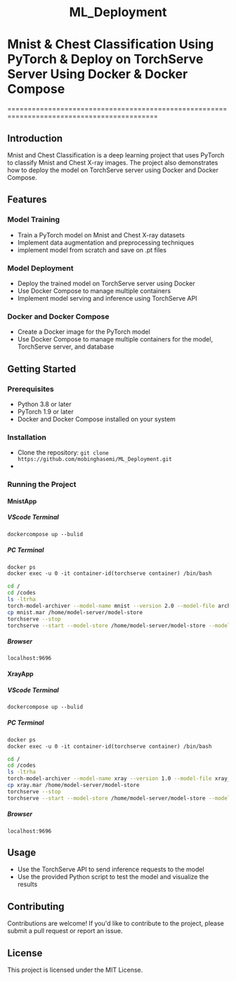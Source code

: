 <h1 style="text-align: center;">ML_Deployment</h1>

# Mnist & Chest Classification Using PyTorch & Deploy on TorchServe Server Using Docker & Docker Compose
===========================================================================================

## Introduction
Mnist and Chest Classification is a deep learning project that uses PyTorch to classify Mnist and Chest X-ray images. The project also demonstrates how to deploy the model on TorchServe server using Docker and Docker Compose.

## Features
### Model Training
* Train a PyTorch model on Mnist and Chest X-ray datasets
* Implement data augmentation and preprocessing techniques
* implement model from scratch and save on .pt files

### Model Deployment
* Deploy the trained model on TorchServe server using Docker
* Use Docker Compose to manage multiple containers
* Implement model serving and inference using TorchServe API

### Docker and Docker Compose
* Create a Docker image for the PyTorch model
* Use Docker Compose to manage multiple containers for the model, TorchServe server, and database

## Getting Started
### Prerequisites
* Python 3.8 or later
* PyTorch 1.9 or later
* Docker and Docker Compose installed on your system

### Installation
* Clone the repository: `git clone https://github.com/mobinghasemi/ML_Deployment.git`
* 
### Running the Project
#### MnistApp
##### VScode Terminal
```dockerfile
dockercompose up --bulid
```
##### PC Terminal
```dockerfile
docker ps
docker exec -u 0 -it container-id(torchserve container) /bin/bash
```
```bash
cd /
cd /codes
ls -ltrha
torch-model-archiver --model-name mnist --version 2.0 --model-file arch.py --serialized-file mnist.pt --handler mnist_handler_base.py --force
cp mnist.mar /home/model-server/model-store
torchserve --stop
torchserve --start --model-store /home/model-server/model-store --models mnist=mnist.mar --disable-token-auth --enable-model-api --ts-config /home/model-server/config.properties    
```
##### Browser
```curl
localhost:9696
```

#### XrayApp
##### VScode Terminal
```dockerfile
dockercompose up --bulid
```
##### PC Terminal
```dockerfile
docker ps
docker exec -u 0 -it container-id(torchserve container) /bin/bash
```
```bash
cd /
cd /codes
ls -ltrha
torch-model-archiver --model-name xray --version 1.0 --model-file xray_arch.py --serialized-file xray.pt --handler xray_handler_base.py --force
cp xray.mar /home/model-server/model-store
torchserve --stop
torchserve --start --model-store /home/model-server/model-store --models xray=xray.mar --disable-token-auth --enable-model-api --ts-config /home/model-server/config.properties    
```
##### Browser
```curl
localhost:9696
```


## Usage
* Use the TorchServe API to send inference requests to the model
* Use the provided Python script to test the model and visualize the results

## Contributing
Contributions are welcome! If you'd like to contribute to the project, please submit a pull request or report an issue.

## License
This project is licensed under the MIT License.
